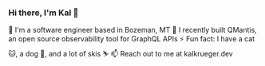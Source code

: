 ### Hi there, I'm Kal 👋

👤 I'm a software engineer based in Bozeman, MT
🔭 I recently built QMantis, an open source observability tool for GraphQL APIs
⚡ Fun fact: I have a cat 🐱, a dog 🐶, and a lot of skis ⛷
📫 Reach out to me at kalkrueger.dev

